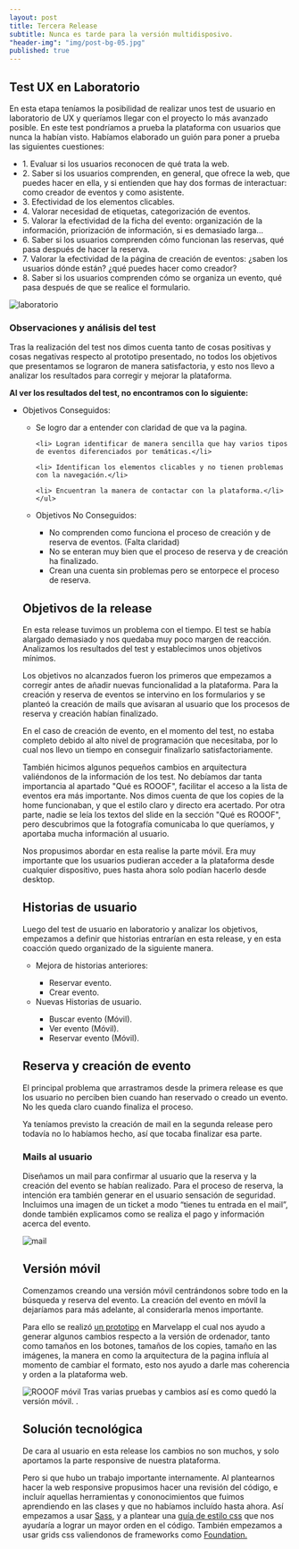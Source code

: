```yaml
---
layout: post
title: Tercera Release
subtitle: Nunca es tarde para la versión multidisposivo.
"header-img": "img/post-bg-05.jpg"
published: true
---
```





<h2 class="section-heading">Test UX en Laboratorio</h2>

<p>En esta etapa teníamos la posibilidad de realizar unos test de usuario en laboratorio de UX y queríamos llegar con el proyecto lo más avanzado  posible. En este test pondríamos a prueba la plataforma con usuarios que nunca la habían visto. Habíamos elaborado un guión para poner a prueba las siguientes cuestiones:</p>

<ul>
<li>1. Evaluar si los usuarios reconocen de qué trata la web.</li>

<li>2. Saber si los usuarios comprenden, en general, que ofrece la web, que puedes hacer en ella, y si entienden que hay dos formas de interactuar: como creador de eventos y como asistente.</li>

<li>3. Efectividad de los elementos clicables.</li>

<li>4. Valorar necesidad de etiquetas, categorización de eventos.</li>

<li>5. Valorar la efectividad de la ficha del evento: organización de la información, priorización de información, si es demasiado larga…</li>

<li>6. Saber si los usuarios comprenden cómo funcionan las reservas, qué pasa después de hacer la reserva.</li>

<li>7. Valorar la efectividad de la página de creación de eventos: ¿saben los usuarios dónde están? ¿qué puedes hacer como creador?</li>

<li>8. Saber si los usuarios comprenden cómo se organiza un evento, qué pasa después de que se realice el formulario.</li>
</ul>
<img src="{{ site.baseurl }}/img/lab.jpg" alt="laboratorio">


<h3>Observaciones y análisis del test</h3>
<p>Tras la realización del test nos dimos cuenta tanto de cosas positivas y cosas negativas respecto al prototipo presentado, no todos los objetivos que presentamos se lograron de manera satisfactoria, y esto nos llevo a analizar los resultados para corregir y mejorar la plataforma.</p>

<p><strong>Al ver los resultados del test, no encontramos con lo siguiente:</strong></p>
<p>
<ul>
<li>Objetivos Conseguidos:</li>
	<ul>
	<li> Se logro dar a entender con claridad de que va la pagina.</li>

	<li> Logran identificar de manera sencilla que hay varios tipos de eventos diferenciados por temáticas.</li>
    
    <li> Identifican los elementos clicables y no tienen problemas con la navegación.</li>

	<li> Encuentran la manera de contactar con la plataforma.</li>
    </ul>

<li>Objetivos No Conseguidos:</li>
<ul>
<li> No comprenden como funciona el proceso de creación  y de reserva de eventos. (Falta claridad)</li>

<li> No se enteran muy bien que el proceso de reserva y de creación ha finalizado.</li>
	
<li> Crean una cuenta sin problemas pero se entorpece el proceso de reserva.</li> 

 </ul>
 </ul>


<h2 class="section-heading">Objetivos de la release</h2>
<p>En esta release tuvimos un problema con el tiempo. El test se había alargado demasiado y nos quedaba muy poco margen de reacción. Analizamos los resultados del test y establecimos unos objetivos mínimos.</p>

<p>Los objetivos no alcanzados fueron los primeros que empezamos a corregir antes de añadir nuevas funcionalidad a la plataforma. Para la creación y reserva de eventos se intervino en los formularios y se planteó la creación de mails que avisaran al usuario que los procesos de reserva y creación habían finalizado.</p>

<p>En el caso de creación de evento, en el momento del test, no estaba completo debido al alto nivel de programación que necesitaba, por lo cual nos llevo un tiempo en conseguir finalizarlo satisfactoriamente.</p>

<p>También hicimos algunos pequeños cambios en arquitectura valiéndonos de la información de los test. No debíamos dar tanta importancia al apartado "Qué es ROOOF", facilitar el acceso a la lista de eventos era más importante. Nos dimos cuenta de que los copies de la home funcionaban, y que el estilo claro y directo era acertado. Por otra parte, nadie se leía los textos del slide en la sección "Qué es ROOOF", pero descubrimos que la fotografía comunicaba lo que queríamos, y aportaba mucha información al usuario.</p>

<p>Nos propusimos abordar en esta realise la parte móvil. Era muy importante que los usuarios pudieran acceder a la plataforma desde cualquier dispositivo, pues hasta ahora solo podían hacerlo desde desktop.</p>

<h2 class="section-heading">Historias de usuario</h2>

<p>Luego del test de usuario en laboratorio y analizar los objetivos, empezamos a definir que historias entrarían en esta release, y en esta coacción quedo organizado de la siguiente manera.</p>
<ul>
<li> Mejora de historias anteriores:</li> 
	<ul>
	<li> Reservar evento.</li> 
	<li> Crear evento.</li> 
    </ul>
	
<li> Nuevas Historias de usuario.</li>
	<ul>
	<li> Buscar evento (Móvil).</li>
	<li> Ver evento (Móvil).</li>
	<li> Reservar evento (Móvil).</li>
    </ul>
    
   </ul>

<h2 class="section-heading">Reserva y creación de evento</h2>


<p>El principal problema que arrastramos desde la primera release es que los usuario no perciben bien cuando han reservado o creado un evento. No les queda claro cuando finaliza el proceso.</p>
<p> Ya teníamos previsto la creación de mail en la segunda release pero todavía no lo habíamos hecho, así que tocaba finalizar esa parte.</p>

<h3> Mails al usuario</h3>

<p>Diseñamos un mail para confirmar al usuario que la reserva y la creación del evento se habían realizado. Para el proceso de reserva, la intención era también generar en el usuario sensación de seguridad. Incluimos una imagen de un ticket a modo “tienes tu entrada en el mail”, donde también explicamos como se realiza el pago y información acerca del evento.</p>


<img src="{{ site.baseurl }}/img/mail.jpg" alt="mail">


<h2 class="section-heading">Versión móvil</h2>

<p>Comenzamos creando una versión móvil centrándonos sobre todo en la búsqueda y reserva del evento. La creación del evento en móvil la dejaríamos para más adelante, al considerarla menos importante.</p>

<p>Para ello se realizó <a href="https://marvelapp.com/2ie4i7" target="_blank">un prototipo</a> en Marvelapp el cual nos ayudo a generar algunos cambios respecto a la versión de ordenador, tanto como tamaños en los botones, tamaños de los copies, tamaño en las imágenes, la manera en como la arquitectura de la pagina influía al momento de cambiar el formato, esto nos ayudo a darle mas coherencia y orden a la plataforma web.
</p>

<img src="{{ site.baseurl }}/img/tercera-rel-mobile.jpg" alt="ROOOF móvil">
<span class="caption text-muted">Tras varias pruebas y cambios así es como quedó la versión móvil.
.</span>


<h2 class="section-heading">Solución tecnológica</h2>
<p>De cara al usuario en esta release los cambios no son muchos, y solo aportamos la parte responsive de nuestra plataforma.</p>

<p>Pero si que hubo un trabajo importante internamente. Al plantearnos hacer la web responsive propusimos hacer una revisión del código, e incluír aquellas herramientas y cononocimientos que fuimos aprendiendo en las clases y que no habíamos incluído hasta ahora. Así empezamos a usar <a href="http://sass-lang.com/" target="_blank">Sass</a>, y a plantear una <a href="http://rooof-project.github.io/rooof-sass/example.html" target="_blank">guía de estilo css</a> que nos ayudaría a lograr un mayor orden en el código. También empezamos a usar grids css valiendonos de frameworks como <a href="http://foundation.zurb.com/" target="_blank">Foundation.</a></p>
